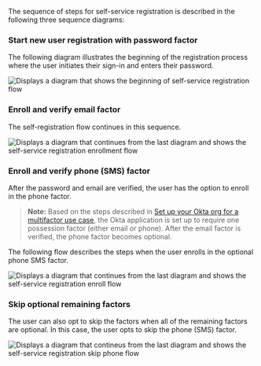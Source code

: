 The sequence of steps for self-service registration is described in the following three sequence diagrams:

### Start new user registration with password factor

The following diagram illustrates the beginning of the registration process where the user initiates their sign-in and enters their password.

<div class="common-image-format">

![Displays a diagram that shows the beginning of self-service registration flow](/img/oie-embedded-sdk/oie-embedded-sdk-use-case-simple-self-serv-seq-start.png)

</div>

### Enroll and verify email factor

The self-registration flow continues in this sequence.

<div class="common-image-format">

![Displays a diagram that continues from the last diagram and shows the self-service registration enrollment flow](/img/oie-embedded-sdk/oie-embedded-sdk-use-case-simple-self-serv-seq-enroll-verify.png)

</div>

### Enroll and verify phone (SMS) factor

After the password and email are verified, the user has the option to
enroll in the phone factor.

> **Note:** Based on the steps described in [Set up your Okta org for a multifactor use case](/docs/guides/oie-embedded-common-org-setup/aspnet/main/#set-up-your-okta-org-for-a-multifactor-use-case), the Okta application is set up to require one possession factor (either email or phone). After the email factor is verified, the phone factor becomes optional.

The following flow describes the steps when the user enrolls in the optional phone SMS factor.

<div class="common-image-format">

![Displays a diagram that continues from the last diagram and shows the self-service registration enroll flow](/img/oie-embedded-sdk/oie-embedded-sdk-use-case-simple-self-serv-seq-phone.png)

</div>

### Skip optional remaining factors

The user can also opt to skip the factors when all of the remaining
factors are optional. In this case, the user opts to skip the phone
(SMS) factor.

<div class="common-image-format">

![Displays a diagram that contineus from the last diagram and shows the self-service registration skip phone flow](/img/oie-embedded-sdk/oie-embedded-sdk-use-case-simple-self-serv-seq-skip-phone.png)

</div>

